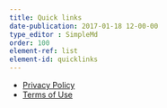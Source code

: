 ```yaml
---
title: Quick links
date-publication: 2017-01-18 12-00-00
type_editor : SimpleMd
order: 100
element-ref: list
element-id: quicklinks
---
```


- [Privacy Policy](#)
- [Terms of Use](#)

